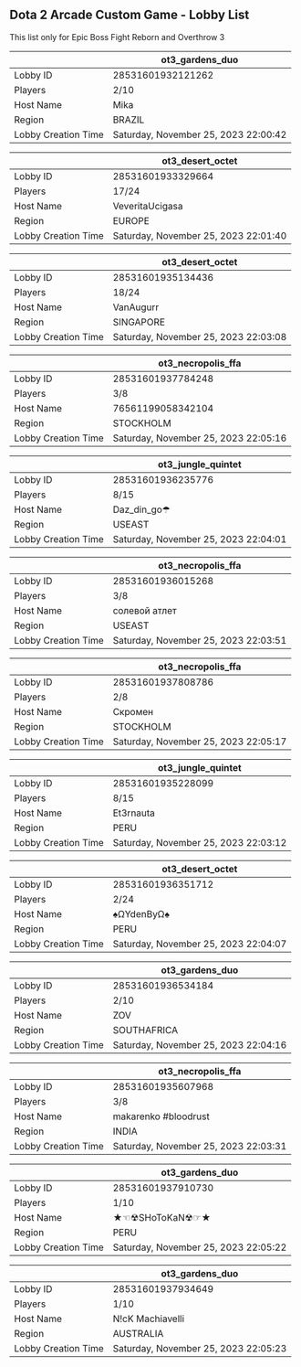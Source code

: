 ## Dota 2 Arcade Custom Game - Lobby List

This list only for Epic Boss Fight Reborn and Overthrow 3

|  | ot3_gardens_duo |
| ------ | ------ |
| Lobby ID | 28531601932121262 |
| Players | 2/10 |
| Host Name | Mika |
| Region | BRAZIL |
| Lobby Creation Time | Saturday, November 25, 2023 22:00:42 |


|  | ot3_desert_octet |
| ------ | ------ |
| Lobby ID | 28531601933329664 |
| Players | 17/24 |
| Host Name | VeveritaUcigasa |
| Region | EUROPE |
| Lobby Creation Time | Saturday, November 25, 2023 22:01:40 |


|  | ot3_desert_octet |
| ------ | ------ |
| Lobby ID | 28531601935134436 |
| Players | 18/24 |
| Host Name | VanAugurr |
| Region | SINGAPORE |
| Lobby Creation Time | Saturday, November 25, 2023 22:03:08 |


|  | ot3_necropolis_ffa |
| ------ | ------ |
| Lobby ID | 28531601937784248 |
| Players | 3/8 |
| Host Name | 76561199058342104 |
| Region | STOCKHOLM |
| Lobby Creation Time | Saturday, November 25, 2023 22:05:16 |


|  | ot3_jungle_quintet |
| ------ | ------ |
| Lobby ID | 28531601936235776 |
| Players | 8/15 |
| Host Name | Daz_din_go☂ |
| Region | USEAST |
| Lobby Creation Time | Saturday, November 25, 2023 22:04:01 |


|  | ot3_necropolis_ffa |
| ------ | ------ |
| Lobby ID | 28531601936015268 |
| Players | 3/8 |
| Host Name | солевой атлет |
| Region | USEAST |
| Lobby Creation Time | Saturday, November 25, 2023 22:03:51 |


|  | ot3_necropolis_ffa |
| ------ | ------ |
| Lobby ID | 28531601937808786 |
| Players | 2/8 |
| Host Name | Скромен |
| Region | STOCKHOLM |
| Lobby Creation Time | Saturday, November 25, 2023 22:05:17 |


|  | ot3_jungle_quintet |
| ------ | ------ |
| Lobby ID | 28531601935228099 |
| Players | 8/15 |
| Host Name | Et3rnauta |
| Region | PERU |
| Lobby Creation Time | Saturday, November 25, 2023 22:03:12 |


|  | ot3_desert_octet |
| ------ | ------ |
| Lobby ID | 28531601936351712 |
| Players | 2/24 |
| Host Name | ♠ΩYdenByΩ♠ |
| Region | PERU |
| Lobby Creation Time | Saturday, November 25, 2023 22:04:07 |


|  | ot3_gardens_duo |
| ------ | ------ |
| Lobby ID | 28531601936534184 |
| Players | 2/10 |
| Host Name | ZOV |
| Region | SOUTHAFRICA |
| Lobby Creation Time | Saturday, November 25, 2023 22:04:16 |


|  | ot3_necropolis_ffa |
| ------ | ------ |
| Lobby ID | 28531601935607968 |
| Players | 3/8 |
| Host Name | makarenko #bloodrust |
| Region | INDIA |
| Lobby Creation Time | Saturday, November 25, 2023 22:03:31 |


|  | ot3_gardens_duo |
| ------ | ------ |
| Lobby ID | 28531601937910730 |
| Players | 1/10 |
| Host Name | ★☜☢SHoToKaN☢☞★ |
| Region | PERU |
| Lobby Creation Time | Saturday, November 25, 2023 22:05:22 |


|  | ot3_gardens_duo |
| ------ | ------ |
| Lobby ID | 28531601937934649 |
| Players | 1/10 |
| Host Name | N!cK Machiavelli |
| Region | AUSTRALIA |
| Lobby Creation Time | Saturday, November 25, 2023 22:05:23 |


